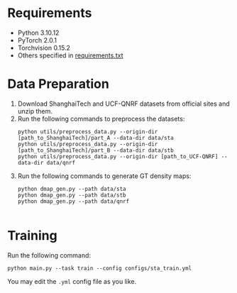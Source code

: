 # Requirements
* Python 3.10.12
* PyTorch 2.0.1
* Torchvision 0.15.2
* Others specified in [requirements.txt](requirements.txt)

# Data Preparation
1. Download ShanghaiTech and UCF-QNRF datasets from official sites and unzip them.
2. Run the following commands to preprocess the datasets:
    ```
    python utils/preprocess_data.py --origin-dir [path_to_ShanghaiTech]/part_A --data-dir data/sta
    python utils/preprocess_data.py --origin-dir [path_to_ShanghaiTech]/part_B --data-dir data/stb
    python utils/preprocess_data.py --origin-dir [path_to_UCF-QNRF] --data-dir data/qnrf
    ```
3. Run the following commands to generate GT density maps:
    ```
    python dmap_gen.py --path data/sta
    python dmap_gen.py --path data/stb
    python dmap_gen.py --path data/qnrf


# Training
Run the following command:
```
python main.py --task train --config configs/sta_train.yml
```
You may edit the `.yml` config file as you like.
